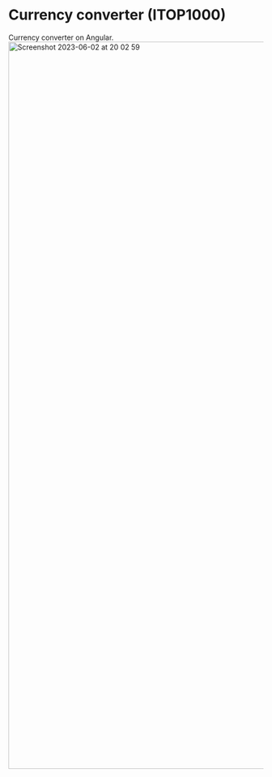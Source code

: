 # Currency converter (ITOP1000)
Currency converter on Angular.
<img width="1433" alt="Screenshot 2023-06-02 at 20 02 59" src="https://github.com/Axtrkv/Currency-converter/assets/112809121/60cf50cf-a2a5-4e99-b26a-6cf2c5c09d92">
